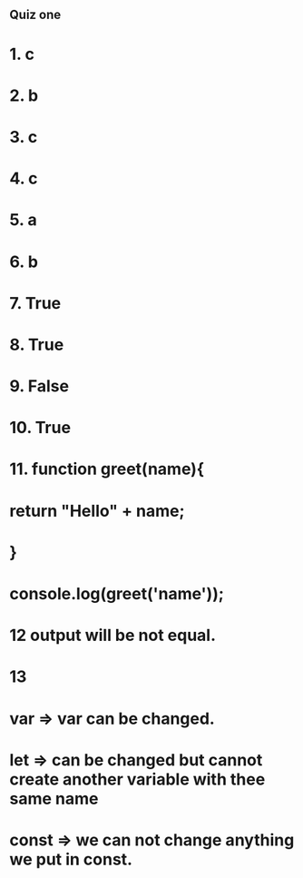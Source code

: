 ## Quiz one

# 1. c
# 2. b
# 3. c
# 4. c
# 5. a
# 6. b

# 7. True
# 8. True
# 9. False
# 10. True

# 11. function greet(name){
#       return "Hello" + name;
# }
# console.log(greet('name'));

# 12 output will be not equal.

# 13
#  var => var can be changed.
#  let => can be changed but cannot create another variable with thee same name
#  const => we can not change anything we put in const.
